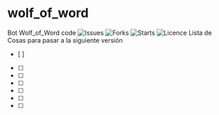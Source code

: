 # wolf_of_word
Bot Wolf_of_Word code
![Issues](https://img.shields.io/github/issues/PenguinKingdom/wolf_of_word)
![Forks](https://img.shields.io/github/forks/PenguinKingdom/wolf_of_word)
![Starts](https://img.shields.io/github/stars/PenguinKingdom/wolf_of_word)
![Licence](https://img.shields.io/github/license/PenguinKingdom/wolf_of_word)
Lista de Cosas para pasar a la siguiente versión
- [ ]
- [ ]
- [ ]
- [ ]
- [ ]
- [ ]
- [ ]
